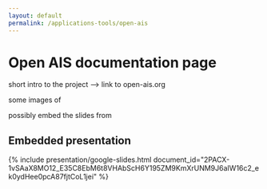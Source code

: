 ```yaml
---
layout: default
permalink: /applications-tools/open-ais
---
```


# Open AIS documentation page <a name="documentation"></a>


short intro to the project --> link to open-ais.org

some images of 

possibly embed the slides from 


## Embedded presentation <a name="presentation"></a>

{% include presentation/google-slides.html
   document_id="2PACX-1vSAaX8MO12_E35C8EbM6t8VHAbScH6Y195ZM9KmXrUNM9J6aIW16c2_ek0ydHee0pcA87fjtCoL1jei" 
%}

